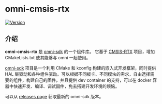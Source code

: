 # omni-cmsis-rtx

[![Version](https://img.shields.io/github/v/release/LuckkMaker/omni-cmsis-rtx)](https://github.com/LuckkMaker/omni-cmsis-rtx/releases/latest)


## 介绍

**omni-cmsis-rtx** 是 [omni-sdk](https://github.com/LuckkMaker/omni-sdk) 的一个组件库。 它基于 [CMSIS-RTX](https://github.com/ARM-software/CMSIS-RTX) 项目，增加 CMakeLists.txt 使其能够与 omni 一起使用。

[omni-sdk](https://github.com/LuckkMaker/omni-sdk) 项目是一个利用 CMake 和 kconfig 构建的嵌入式开发框架，同时提供 HAL 层驱动和各种组件驱动。可以根据不同板卡、不同模块的需求，自由选择需要的组件，构建自己的固件。并且提供 dev container 的支持，可以在 docker 容器中快速开发、编译、调试固件，免去搭建开发环境的烦恼。

可以从 [releases page](https://github.com/LuckkMaker/omni-sdk/releases) 获取最新的 omni-sdk 版本。
